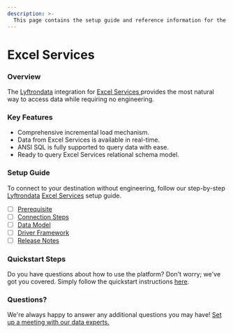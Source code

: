 ```yaml
---
description: >-
  This page contains the setup guide and reference information for the Excel Services source connector.
---
```


# Excel Services

### Overview

The [Lyftrondata](https://www.lyftrondata.com/) integration for [Excel Services](https://www.lyftrondata.com/integration/excel-services/)[ ](https://www.lyftrondata.com/integration/excel-services/)provides the most natural way to access data while requiring no engineering.

### Key Features

* Comprehensive incremental load mechanism.
* Data from Excel Services is available in real-time.&#x20;
* ANSI SQL is fully supported to query data with ease.
* Ready to query Excel Services relational schema model.

### Setup Guide

To connect to your destination without engineering, follow our step-by-step [Lyftrondata](https://www.lyftrondata.com/)  [Excel Services](https://www.lyftrondata.com/integration/excel-services/) setup guide.

* [ ] [Prerequisite](../../technology-analytics/excel-services/prerequisite.md)
* [ ] [Connection Steps](../../technology-analytics/excel-services/connection-steps.md)
* [ ] [Data Model](../../technology-analytics/excel-services/data-model/)
* [ ] [Driver Framework](../../technology-analytics/excel-services/driver-framework/)
* [ ] [Release Notes](../../technology-analytics/excel-services/release-notes.md)

### Quickstart Steps

Do you have questions about how to use the platform? Don't worry; we've got you covered. Simply follow the quickstart instructions [here](../../../quickstart-steps.md).

### Questions? <a href="#questions" id="questions"></a>

We're always happy to answer any additional questions you may have! [Set up a meeting with our data experts.](https://www.lyftrondata.com/book-a-meeting/)

